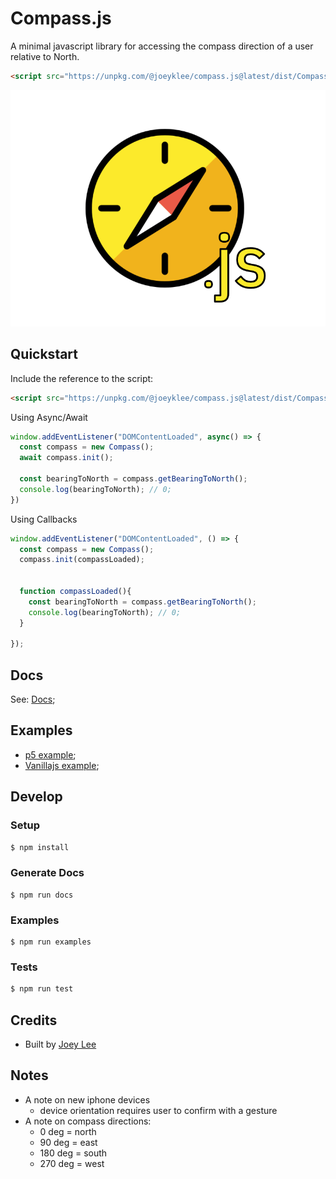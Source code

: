 # Compass.js
A minimal javascript library for accessing the compass direction of a user relative to North.

```html
<script src="https://unpkg.com/@joeyklee/compass.js@latest/dist/Compass.js"></script>
```


![compass logo](./assets/compass.png)

## Quickstart

Include the reference to the script:
```html
<script src="https://unpkg.com/@joeyklee/compass.js@latest/dist/Compass.js"></script>
```

Using Async/Await
```js
window.addEventListener("DOMContentLoaded", async() => {
  const compass = new Compass();
  await compass.init();

  const bearingToNorth = compass.getBearingToNorth();
  console.log(bearingToNorth); // 0;
})
```

Using Callbacks
```js
window.addEventListener("DOMContentLoaded", () => {
  const compass = new Compass();
  compass.init(compassLoaded);


  function compassLoaded(){
    const bearingToNorth = compass.getBearingToNorth();
    console.log(bearingToNorth); // 0;
  }
  
});
```

## Docs

See: [Docs](./docs/);

## Examples

* [p5 example](./examples/p5-compass);
* [Vanillajs example](./examples/vanillajs-compass);


## Develop

### Setup

```sh
$ npm install
```

### Generate Docs

```
$ npm run docs
```

### Examples

```
$ npm run examples
```

### Tests

```sh
$ npm run test
```


## Credits
* Built by [Joey Lee](https://jk-lee.com)


## Notes
* A note on new iphone devices
  * device orientation requires user to confirm with a gesture
* A note on compass directions:
  * 0 deg = north 
  * 90 deg = east
  * 180 deg = south
  * 270 deg = west